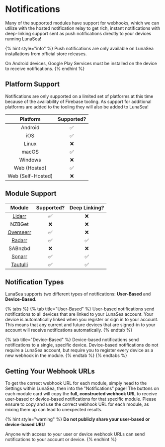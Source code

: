 # Notifications

Many of the supported modules have support for webhooks, which we can utilize with the hosted notification relay to get rich, instant notifications with deep-linking support sent as push notifications directly to your devices running LunaSea!

{% hint style="info" %}
Push notifications are only available on LunaSea installations from official store releases.

On Android devices, Google Play Services must be installed on the device to receive notifications.
{% endhint %}

## Platform Support

Notifications are only supported on a limited set of platforms at this time because of the availability of Firebase tooling. As support for additional platforms are added to the tooling they will also be added to LunaSea!

|      Platform     | Supported? |
| :---------------: | :--------: |
|      Android      |      ✅     |
|        iOS        |      ✅     |
|       Linux       |      ❌     |
|       macOS       |      ✅     |
|      Windows      |      ❌     |
|    Web (Hosted)   |      ✅     |
| Web (Self-Hosted) |      ❌     |

## Module Support

|                          Module                         | Supported? | Deep Linking? |
| :-----------------------------------------------------: | :--------: | :-----------: |
|    [Lidarr](../../lunasea-1/notifications/lidarr.md)    |      ✅     |       ❌       |
|                          NZBGet                         |      ❌     |       ❌       |
| [Overseerr](../../lunasea-1/notifications/overseerr.md) |      ✅     |       ❌       |
|    [Radarr](../../lunasea-1/notifications/radarr.md)    |      ✅     |       ✅       |
|                         SABnzbd                         |      ❌     |       ❌       |
|    [Sonarr](../../lunasea-1/notifications/sonarr.md)    |      ✅     |       ✅       |
|  [Tautulli](../../lunasea-1/notifications/tautulli.md)  |      ✅     |       ✅       |

## Notification Types

LunaSea supports two different types of notifications: **User-Based** and **Device-Based**.

{% tabs %}
{% tab title="User-Based" %}
User-based notifications send notifications to all devices that are linked to your LunaSea account. Your device is automatically linked when you register or sign in to your account. This means that any current and future devices that are signed-in to your account will receive notifications automatically.
{% endtab %}

{% tab title="Device-Based" %}
Device-based notifications send notifications to a single, specific device. Device-based notifications do not require a LunaSea account, but require you to register every device as a new webhook in the module.
{% endtab %}
{% endtabs %}

## Getting Your Webhook URLs

To get the correct webhook URL for each module, simply head to the Settings within LunaSea, then into the "Notifications" page! The buttons on each module card will copy the **full, constructed webhook URL** to receive user-based or device-based notifications for that specific module. Please ensure to copy and use the correct webhook URL for each module, as mixing them up can lead to unexpected results.

{% hint style="warning" %}
**Do not publicly share your user-based or device-based URL!**

Anyone with access to your user or device webhook URLs can send notifications to your account or device.
{% endhint %}
